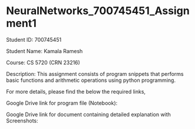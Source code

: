# NeuralNetworks_700745451_Assignment1
 Student ID: 700745451
 
 Student Name: Kamala Ramesh
 
 Course: CS 5720 (CRN 23216)
 
 Description: This assignment consists of program snippets that performs basic functions and arithmetic operations using python programming.
 
 For more details, please find the below the required links,
 
 Google Drive link for program file (Notebook):

 
 Google Drive link for document containing detailed explanation with Screenshots:
